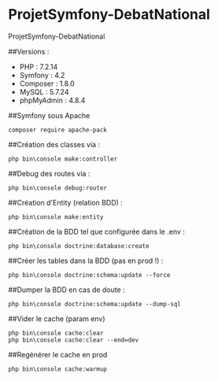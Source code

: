# ProjetSymfony-DebatNational
ProjetSymfony-DebatNational

##Versions :
- PHP : 7.2.14
- Symfony : 4.2
- Composer : 1.8.0
- MySQL : 5.7.24
- phpMyAdmin : 4.8.4

##Symfony sous Apache
```composer
composer require apache-pack
```

##Création des classes via :
```symfony
php bin\console make:controller
```

##Debug des routes via :
```symfony
php bin\console debug:router
```

##Création d'Entity (relation BDD) :
```symfony
php bin\console make:entity
```

##Création de la BDD tel que configurée dans le .env :
```symfony
php bin\console doctrine:database:create
```

##Créer les tables dans la BDD (pas en prod !) :
```symfony
php bin\console doctrine:schema:update --force
```

##Dumper la BDD en cas de doute :
```symfony
php bin\console doctrine:schema:update --dump-sql
```

##Vider le cache (param env)
```symfony
php bin\console cache:clear
php bin\console cache:clear --end=dev
```

##Regénérer le cache en prod
```symfony
php bin\console cache:warmup
```